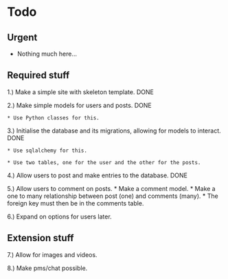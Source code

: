 # Todo

## Urgent
* Nothing much here...


## Required stuff
1.) Make a simple site with skeleton template. DONE

2.) Make simple models for users and posts. DONE

    * Use Python classes for this.

3.) Initialise the database and its migrations, allowing for models to interact. DONE

    * Use sqlalchemy for this.

    * Use two tables, one for the user and the other for the posts.

4.) Allow users to post and make entries to the database. DONE

5.) Allow users to comment on posts.
    * Make a comment model.
    * Make a one to many relationship between post (one) and comments (many).
    * The foreign key must then be in the comments table.

6.) Expand on options for users later.

## Extension stuff
7.) Allow for images and videos.

8.) Make pms/chat possible.
